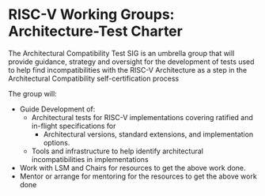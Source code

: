 # RISC-V Working Groups: Architecture-Test Charter

The Architectural Compatibility Test SIG is an umbrella group that will provide guidance, strategy and oversight for the development of tests  used to help find incompatibilities with the RISC-V Architecture as a step in the Architectural Compatibility self-certification process

The group will:
- Guide Development of:
  -  Architectural tests for RISC-V implementations covering ratified and in-flight specifications for
      - Architectural versions,	standard extensions,  and implementation options.
  - Tools and infrastructure to help identify architectural incompatibilities in implementations
- Work with LSM and Chairs for resources to get the above work done.
- Mentor or arrange for mentoring for the resources to get the above work done
